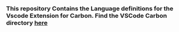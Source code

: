 ### This repository Contains the Language definitions for the Vscode Extension for Carbon. Find the VSCode Carbon directory [here](https://github.com/Blackhole1123/CarbonVSCode)

